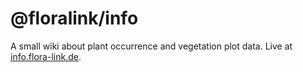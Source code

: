 # @floralink/info

A small wiki about plant occurrence and vegetation plot data.
Live at [info.flora-link.de](https://info.flora-link.de/).
